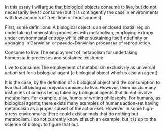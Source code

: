 
In this essay I will argue that biological objects consume to live, but do not necessarily live to consume (but it is contingently the case in environments with low amounts of free-time or food sources)

First, some definitions: 
A biological object is an enclosed spatial region undertaking homeostatic processes with metabolism, employing extropy under environmental entropy while either sustaining itself indefinity or engaging in Darwinian or pseudo-Darwinian processes of reproduction. 

Consume to live: The employment of metabolism for undertaking homeostatic processes and sustained existence

Live to consume: The employment of metabolism exclusively as universal action set for a biological agent (a biological object which is also an agent).

It is the case, by the definition of a biological object and the consumption to live that all biological objects consume to live. However, there exists many instances of actions being taken by biological agents that do not involve metabolism. For example, play, humor or writing philosophy. For humans, as biological agents, there exists many examples of humans action-set having metabolism as a proper subset of the action-set. However, in some high-stress environments there could exist animals that do nothing but metabolism. I do not currently know of such an example, but it is up to the science of biology to figure that out. 